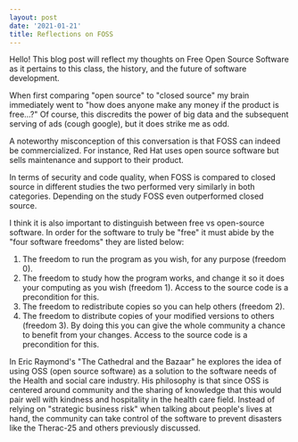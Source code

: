 ```yaml
---
layout: post
date: '2021-01-21'
title: Reflections on FOSS
---
```


Hello! This blog post will reflect my thoughts on Free Open Source Software as it pertains to this class, the history, and the future of software development.

When first comparing "open source" to "closed source" my brain immediately went to "how does anyone make any money if the product is free...?" Of course, this discredits the power of big data and the subsequent serving of ads (cough google), but it does strike me as odd.

A noteworthy misconception of this conversation is that FOSS can indeed be commercialized. For instance, Red Hat uses open source software but sells maintenance and support to their product.

In terms of security and code quality, when FOSS is compared to closed source in different studies the two performed very similarly in both categories. Depending on the study FOSS even outperformed closed source.

I think it is also important to distinguish between free vs open-source software. In order for the software to truly be "free" it must abide by the "four software freedoms" they are listed below:

1. The freedom to run the program as you wish, for any purpose (freedom 0).
2. The freedom to study how the program works, and change it so it does your computing as you wish (freedom 1). Access to the source code is a precondition for this.
3. The freedom to redistribute copies so you can help others (freedom 2).
4. The freedom to distribute copies of your modified versions to others (freedom 3). By doing this you can give the whole community a chance to benefit from your changes. Access to the source code is a precondition for this.

In Eric Raymond's "The Cathedral and the Bazaar" he explores the idea of using OSS (open source software) as a solution to the software needs of the Health and social care industry. His philosophy is that since OSS is centered around community and the sharing of knowledge that this would pair well with kindness and hospitality in the health care field.
Instead of relying on "strategic business risk" when talking about people's lives at hand, the community can take control of the software to prevent disasters like the Therac-25 and others previously discussed.

